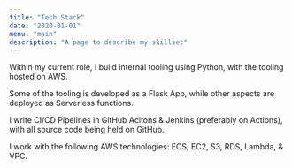 ```yaml
---
title: "Tech Stack"
date: "2020-01-01"
menu: "main"
description: "A page to describe my skillset"
---
```



Within my current role, I build internal tooling using Python, with the tooling hosted on AWS.

Some of the tooling is developed as a Flask App, while other aspects are deployed as Serverless functions.

I write CI/CD Pipelines in GitHub Acitons & Jenkins (preferably on Actions), with all source code being held on GitHub.

I work with the following AWS technologies: ECS, EC2, S3, RDS, Lambda, & VPC.